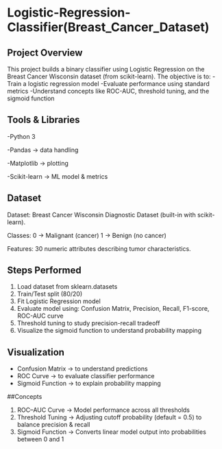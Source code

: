 # Logistic-Regression-Classifier(Breast_Cancer_Dataset)
## Project Overview

This project builds a binary classifier using Logistic Regression on the Breast Cancer Wisconsin dataset (from scikit-learn).
The objective is to:
    -Train a logistic regression model
    -Evaluate performance using standard metrics
    -Understand concepts like ROC-AUC, threshold tuning, and the sigmoid function

## Tools & Libraries
-Python 3

-Pandas → data handling

-Matplotlib → plotting

-Scikit-learn → ML model & metrics

## Dataset
Dataset: Breast Cancer Wisconsin Diagnostic Dataset (built-in with scikit-learn).

Classes: 0 → Malignant (cancer)
         1 → Benign (no cancer)
         
Features: 30 numeric attributes describing tumor characteristics.

## Steps Performed
1. Load dataset from sklearn.datasets
2. Train/Test split (80/20)
3. Fit Logistic Regression model
4. Evaluate model using: Confusion Matrix, Precision, Recall, F1-score, ROC-AUC curve
5. Threshold tuning to study precision-recall tradeoff
6. Visualize the sigmoid function to understand probability mapping

## Visualization
- Confusion Matrix → to understand predictions
- ROC Curve → to evaluate classifier performance
- Sigmoid Function → to explain probability mapping

##Concepts
1. ROC–AUC Curve → Model performance across all thresholds
2. Threshold Tuning → Adjusting cutoff probability (default = 0.5) to balance precision & recall
3. Sigmoid Function → Converts linear model output into probabilities between 0 and 1

